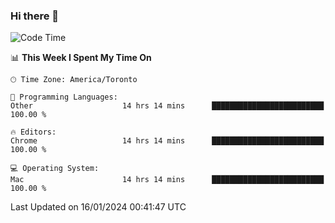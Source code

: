 ### Hi there 👋


<!--START_SECTION:waka-->
![Code Time](http://img.shields.io/badge/Code%20Time-1%2C551%20hrs%2054%20mins-blue)

📊 **This Week I Spent My Time On** 

```text
🕑︎ Time Zone: America/Toronto

💬 Programming Languages: 
Other                    14 hrs 14 mins      █████████████████████████   100.00 % 

🔥 Editors: 
Chrome                   14 hrs 14 mins      █████████████████████████   100.00 % 

💻 Operating System: 
Mac                      14 hrs 14 mins      █████████████████████████   100.00 % 
```


 Last Updated on 16/01/2024 00:41:47 UTC
<!--END_SECTION:waka-->

<!--
**SillyPasty/SillyPasty** is a ✨ _special_ ✨ repository because its `README.md` (this file) appears on your GitHub profile.

Here are some ideas to get you started:

- 🔭 I’m currently working on ...
- 🌱 I’m currently learning ...
- 👯 I’m looking to collaborate on ...
- 🤔 I’m looking for help with ...
- 💬 Ask me about ...
- 📫 How to reach me: ...
- 😄 Pronouns: ...
- ⚡ Fun fact: ...
-->


